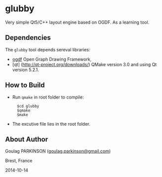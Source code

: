 glubby
==========

Very simple Qt5/C++ layout engine based on OGDF. As a learning tool.

Dependencies
------------

The `glubby` tool depends sereval libraries:

  * [ogdf](http://www.ogdf.net/) Open Graph Drawing Framework,
  * [qt] (http://qt-project.org/downloads/) QMake version 3.0 and using Qt version 5.2.1.
  
How to Build
------------

* Run `qmake` in root folder to compile:

        $cd glubby
        $qmake
        $make
        
* The excutive file lies in the root folder.

About Author
------------

Goulag PARKINSON (goulag.parkinson@gmail.com)

Brest, France

2014-10-14
